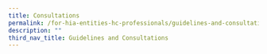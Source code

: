 ```yaml
---
title: Consultations
permalink: /for-hia-entities-hc-professionals/guidelines-and-consultations/consultations/
description: ""
third_nav_title: Guidelines and Consultations
---
```

